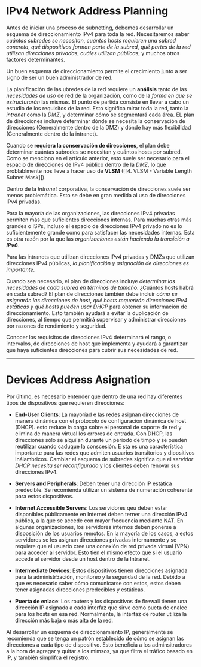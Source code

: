 # IPv4 Network Address Planning

Antes de iniciar una proceso de subnetting, debemos desarrollar un esquema de direccionamiento IPv4 para toda la red. Necesitaremos saber *cuántas subredes se necesitan*, *cuántos hosts requieren una subred concreta*, *qué dispositivos forman parte de la subred*, *qué partes de la red utilizan direcciones privadas*, *cuáles utilizan públicas*, y muchos otros factores determinantes.

Un buen esquema de direccionamiento permite el crecimiento junto a ser signo de ser un buen administrador de red.

La planificación de las ubredes de la red requiere un **análisis** tanto de las *necesidades de uso* de red de la organización, como de la *forma en que se estructurarán* las mismas. El punto de partida consiste en llevar a cabo un estudio de los requisitos de la red. Esto significa mirar toda la red, tanto la *intranet* como la *DMZ*, y determinar cómo se segmentará cada área. EL plan de direcciones incluye determinar dónde se necesita la conservación de direcciones (Generalmente dentro de la DMZ) y dónde hay más flexibilidad (Generalmente dentro de la intranet).

Cuando se **requiera la conservación de direcciones**, el plan debe determinar cuántas subredes se necesitan y cuántos hosts por subred. Como se menciono en el artículo anterior, esto suele ser necesario para el espacio de direcciones de IPv4 público dentro de la *DMZ*, lo que problablmente nos lleve a hacer uso de **VLSM** ([[4. VLSM - Variable Length Subnet Mask]]).

Dentro de la *Intranet* corporativa, la conservación de direcciones suele ser menos problemática. Esto se debe en gran medida al uso de direcciones IPv4 privadas.

Para la mayoría de las organizaciones, las direcciones IPv4 privadas permiten más que suficientes direcciones internas. Para muchas otras más grandes o ISPs, incluso el espacio de direcciones IPv4 privado no es lo suficientemente grande como para satisfacer las necesidades internas. Esta es otra razón por la que las *organizaciones están haciendo la transición a **IPv6***.

Para las intranets que utilizan direcciones IPv4 privadas y DMZs que utilizan direcciones IPv4 públicas, *la planificación y asignación de direcciones es importante*.

Cuando sea necesario, el plan de direcciones incluye *determinar las necesidades de cada subred en términos de tamaño*. ¿Cuántos hosts habrá en cada subred? El plan de direcciones también debe incluir *cómo se asignarán las direcciones de host*, *qué hosts requerirán direcciones IPv4 estáticas y qué hosts pueden usar DHCP* para obtener su información de direccionamiento. Esto también ayudará a evitar la duplicación de direcciones, al tiempo que permitirá supervisar y administrar direcciones por razones de rendimiento y seguridad.

Conocer los requisitos de direcciones IPv4 determinará el rango, o intervalos, de direcciones de host que implementa y ayudará a garantizar que haya suficientes direcciones para cubrir sus necesidades de red.

---
# Devices Address Asignation

Por último, es necesario entender que dentro de una red hay diferentes tipos de dispositivos que requieren direcciones:

- **End-User Clients**: La mayoríad e las redes asignan direcciones de manera dinámica con el protocolo de configuración dinámica de host (DHCP). esto reduce la carga sobre el personal de soporte de red y elimina de manera virtual los errores de entrada. Con DHCP, las direcciones sólo se alquilan durante un período de timpo y se pueden reutilizar cuando caduque la conscesión. E sta es una característica importante para las redes que admiten usuarios transitorios y dipositivos inálambricos. Cambiar el esquema de subredes significa que el *servidor DHCP necesita ser reconfigurado* y los clientes deben renovar sus direcciones IPv4. 

- **Servers and Peripherals**: Deben tener una dirección IP estática predecible. Se recomienda utilizar un sistema de numeración coherente para estos dispositivos.

- **Internet Accessible Servers**: Los servidores qeu deben estar disponibles públicamente en  Internet deben terner una dirección IPv4 pública, a la que se accede con mayor frecuencia mediante NAT. En algunas organizaciones, los servidores internos deben ponerse a disposición de los usuarios remotos. En la mayoría de los casos, a estos servidores se les asignan direcciones privadas internamente y se requiere que el usuario cree una conexión de red privada virtual (VPN) para acceder al servidor. Esto tien el mismo efecto que si el usuario accede al servidor desde un host dentro de la Intranet.

- **Intermediate Devices**: Estos dispositivos tienen direcciones asignada para la administr5ación, monitoreo y la seguridad de la red. Debido a que es necesario saber cómo comunicarse con estos, estos deben tener asignadas direcciones predecibles y estáticas.

- **Puerta de enlace**: Los routers y los dispositivos de firewall tienen una dirección IP asignada a cada interfaz que sirve como pueta de enalce para los hosts en esa red. Normalmente, la interfaz de router utiliza la dirección más baja o más alta de la red.

Al desarrollar un esquema de direccionamiento IP, generalmente se recomienda que se tenga un patrón establecido de cómo se asignan las direcciones a cada tipo de dispositivo. Esto beneficia a los adminsitradores a la hora de agregar y quitar a los mimsos, ya que filtra el tráfico basado en IP, y también simplifca el registro.

